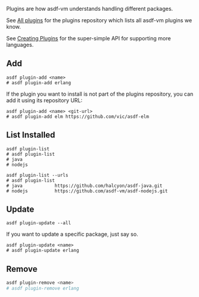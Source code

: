 Plugins are how asdf-vm understands handling different packages.

See [All plugins](plugins-all) for the plugins repository which lists all asdf-vm plugins we know.

See [Creating Plugins](plugins-create) for the super-simple API for supporting more languages.

## Add

```shell
asdf plugin-add <name>
# asdf plugin-add erlang
```

If the plugin you want to install is not part of the plugins repository, you
can add it using its repository URL:

```shell
asdf plugin-add <name> <git-url>
# asdf plugin-add elm https://github.com/vic/asdf-elm
```

## List Installed

```shell
asdf plugin-list
# asdf plugin-list
# java
# nodejs
```

```shell
asdf plugin-list --urls
# asdf plugin-list
# java            https://github.com/halcyon/asdf-java.git
# nodejs          https://github.com/asdf-vm/asdf-nodejs.git
```

## Update

```shell
asdf plugin-update --all
```

If you want to update a specific package, just say so.

```shell
asdf plugin-update <name>
# asdf plugin-update erlang
```

## Remove

```bash
asdf plugin-remove <name>
# asdf plugin-remove erlang
```
